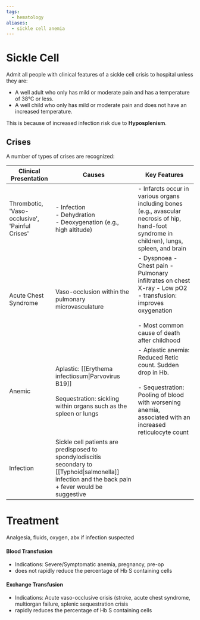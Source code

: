 ```yaml
---
tags:
  - hematology
aliases:
  - sickle cell anemia
---
```

# Sickle Cell
Admit all people with clinical features of a sickle cell crisis to hospital unless they are:
- A well adult who only has mild or moderate pain and has a temperature of 38°C or less.
- A well child who only has mild or moderate pain and does not have an increased temperature.

This is because of increased infection risk due to **Hyposplenism**.
## Crises
A number of types of crises are recognized:

| Clinical Presentation                          | Causes                                                                                                                                                | Key Features                                                                                                                                                               |
| ---------------------------------------------- | ----------------------------------------------------------------------------------------------------------------------------------------------------- | -------------------------------------------------------------------------------------------------------------------------------------------------------------------------- |
| Thrombotic, 'Vaso-occlusive', 'Painful Crises' | - Infection<br>- Dehydration<br>- Deoxygenation (e.g., high altitude)                                                                                 | - Infarcts occur in various organs including bones (e.g., avascular necrosis of hip, hand-foot syndrome in children), lungs, spleen, and brain                             |
| Acute Chest Syndrome                           | Vaso-occlusion within the pulmonary microvasculature                                                                                                  | - Dyspnoea - Chest pain - Pulmonary infiltrates on chest X-ray - Low pO2<br>- transfusion: improves oxygenation<br><br>- Most common cause of death after childhood        |
| Anemic                                         | Aplastic: [[Erythema infectiosum\|Parvovirus B19]]<br><br>Sequestration: sickling within organs such as the spleen or lungs                           | - Aplastic anemia: Reduced Retic count. Sudden drop in Hb.<br><br>- Sequestration: Pooling of blood with worsening anemia, associated with an increased reticulocyte count |
| Infection                                      | Sickle cell patients are predisposed to spondylodiscitis secondary to [[Typhoid\|salmonella]] infection and the back pain + fever would be suggestive |                                                                                                                                                                            |
# Treatment
Analgesia, fluids, oxygen, abx if infection suspected
#### Blood Transfusion
- Indications: Severe/Symptomatic anemia, pregnancy, pre-op
- does not rapidly reduce the percentage of Hb S containing cells
#### Exchange Transfusion
- Indications: Acute vaso-occlusive crisis (stroke, acute chest syndrome, multiorgan failure, splenic sequestration crisis
- rapidly reduces the percentage of Hb S containing cells
